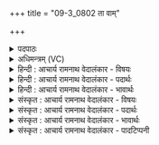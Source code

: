 +++
title = "09-3_0802 ता वाम्"

+++
<details><summary>पदपाठः</summary>

ता꣢। वा꣣म्। गीर्भिः꣢। वि꣣पन्यु꣡वः꣢। प्र꣡य꣢꣯स्वन्तः। ह꣣वामहे। मेध꣡सा꣢ता। मे꣣ध꣢। सा꣣ता। सनिष्य꣡वः꣢। ८०२।
</details>

<details><summary>अधिमन्त्रम् (VC)</summary>

- इन्द्राग्नी
- वसिष्ठो मैत्रावरुणिः
- गायत्री
- षड्जः
</details>

<details><summary>हिन्दी : आचार्य रामनाथ वेदालंकार - विषयः</summary>

अगले मन्त्र में जीवात्मा और परमात्मा का आह्वान किया गया है।
</details>

<details><summary>हिन्दी : आचार्य रामनाथ वेदालंकार - पदार्थः</summary>

पदार्थान्वय -  (ता) उन (वाम्) तुम दोनों जीवात्मा और परमात्मा को (विपन्युवः) विशेष स्तुति से युक्त, (प्रयस्वन्तः) पुरुषार्थ से युक्त, (सनिष्यन्तः) पाने के इच्छुक हम श्रद्धालु लोग (मेधसाता) सङ्गम की प्राप्ति के निमित्त (गीर्भिः) वेदवाणियों से (हवामहे) पुकारते हैं ॥३॥
</details>

<details><summary>हिन्दी : आचार्य रामनाथ वेदालंकार - भावार्थः</summary>

भावार्थ -  परमात्मा और जीवात्मा को अनुकूल करने के लिए वाणी से स्तुति, शरीर से प्रयत्न और मन से श्रद्धा तीनों अपेक्षित होते हैं ॥३॥ इस खण्ड में विविध अग्नियों का, आचार्य और राजा का, प्राण-अपान का, ब्रह्म-क्षत्र का और जीवात्मा-परमात्मा का वर्णन होने से इस खण्ड की पूर्व खण्ड के साथ सङ्गति जाननी चाहिए ॥ तृतीय अध्याय में द्वितीय खण्ड समाप्त ॥
</details>

<details><summary>संस्कृत : आचार्य रामनाथ वेदालंकार - विषयः</summary>

अथ जीवात्मपरमात्मानौ आह्वयति।
</details>

<details><summary>संस्कृत : आचार्य रामनाथ वेदालंकार - पदार्थः</summary>

पदार्थान्वय -  (ता) तौ (वाम्) इन्द्राग्नी जीवात्मपरमात्मानौ युवाम् (विपन्युवः) विशिष्टस्तुतिमन्तः।[विपूर्वात् पण व्यवहारे स्तुतौ च इत्यतो बाहुलकादौणादिको युच् प्रत्ययः। जसि छान्दसः उवङादेशः।] (प्रयस्वन्तः२) प्रयासवन्तः पुरुषार्थिनः।[प्रयः प्रयासः तद्वन्तः,प्रपूर्वाद् यसु प्रयत्ने इत्यतः क्विप्।] (सनिष्यवः) संभजनकामाः श्रद्धालवो वयम्।[षण सम्भक्तौ,सनिशब्दात् आत्मन इच्छायामर्थे क्यचि लालसायां सुक्,तत उः।] (मेधसाता) मेधसातौ संगमप्राप्तिनिमित्ताय।[मेधः संगमः,मेधृ हिंसायां संगमे च,तस्य सातिः प्राप्तिः तन्निमित्ताय,निमित्तसप्तम्येषा। ‘सुपां सुलुक्०। अ० ७।१।३९’ इति विभक्तेर्डादेशः।] (गीर्भिः) वेदवाग्भिः (हवामहे) आह्वयामः ॥३॥
</details>

<details><summary>संस्कृत : आचार्य रामनाथ वेदालंकार - भावार्थः</summary>

भावार्थ -  परमात्मानं जीवात्मानं चानुकूलयितुं वाचा स्तुतिः, कायेन प्रयासः, मनसा श्रद्धा च त्रयमप्यपेक्ष्यते ॥३॥ अस्मिन् खण्डे विविधानामग्नीनाम् आचार्यनृपत्योः प्राणोदानयोः ब्रह्मक्षत्रयोः जीवात्मपरमात्मनोश्च वर्णनादेतत्खण्डस्य पूर्वखण्डेन सह संगतिर्वेद्या ॥
</details>

<details><summary>संस्कृत : आचार्य रामनाथ वेदालंकार - पादटिप्पनी</summary>

टिप्पनी -   १. ऋ० ७।९४।६। २. प्रयस्वन्तः हविर्लक्षणेन अन्नेनोपेताः—इति सा०। प्रकर्षेण यजमानगृहान् प्रति गच्छन्तः—इति वि०।
</details>